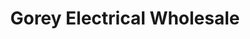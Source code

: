 ---
title: "Gorey Electrical Wholesale"
url: /gorey/gorey-electrical-wholesale/
shop: electrical
---